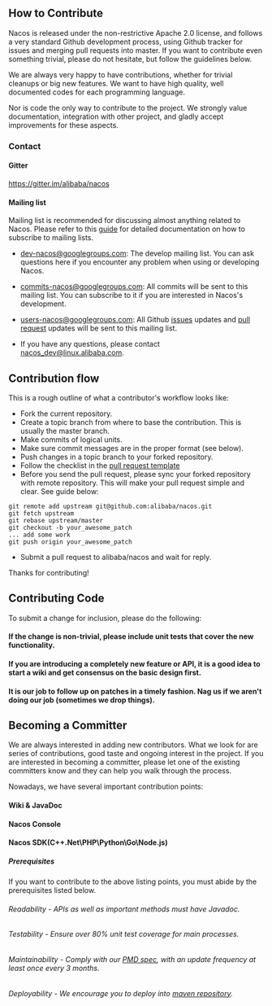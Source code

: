 ## How to Contribute

Nacos is released under the non-restrictive Apache 2.0 license, and follows a very standard Github development process, using Github tracker for issues and merging pull requests into master. If you want to contribute even something trivial, please do not hesitate, but follow the guidelines below.

We are always very happy to have contributions, whether for trivial cleanups or big new features.
We want to have high quality, well documented codes for each programming language.

Nor is code the only way to contribute to the project. We strongly value documentation, integration with other project, and gladly accept improvements for these aspects.

### Contact

#### Gitter
https://gitter.im/alibaba/nacos


#### Mailing list

Mailing list is recommended for discussing almost anything related to Nacos. Please refer to this [guide](https://github.com/apache/incubator-dubbo/wiki/Mailing-list-subscription-guide) for detailed documentation on how to subscribe to mailing lists.

- [dev-nacos@googlegroups.com](mailto:dev-nacos+subscribe@googlegroups.comg): The develop mailing list. You can ask questions here if you encounter any problem when using or developing Nacos.
- [commits-nacos@googlegroups.com](mailto:commits+nacos-subscribe@googlegroups.com): All commits will be sent to this mailing list. You can subscribe to it if you are interested in Nacos's development.
- [users-nacos@googlegroups.com](mailto:users-nacos+subscribe@googlegroups.com): All  Github [issues](https://github.com/alibaba/nacos/issues) updates and [pull request](https://github.com/alibaba/nacos/pulls) updates will be sent to this mailing list.

- If you have any questions, please contact [nacos_dev@linux.alibaba.com](mailto:nacos_dev@linux.alibaba.com).

## Contribution flow

This is a rough outline of what a contributor's workflow looks like:

* Fork the current repository.
* Create a topic branch from where to base the contribution. This is usually the master branch.
* Make commits of logical units.
* Make sure commit messages are in the proper format (see below).
* Push changes in a topic branch to your forked repository.
* Follow the checklist in the [pull request template](https://lark.alipay.com/nacos/nacosdocs/askodu)
* Before you send the pull request, please sync your forked repository with remote repository. This will make your pull request simple and clear. See guide below:
```
git remote add upstream git@github.com:alibaba/nacos.git
git fetch upstream
git rebase upstream/master
git checkout -b your_awesome_patch
... add some work
git push origin your_awesome_patch
```
* Submit a pull request to alibaba/nacos and wait for reply.

Thanks for contributing!

## Contributing Code

To submit a change for inclusion, please do the following:

#### If the change is non-trivial, please include unit tests that cover the new functionality.
#### If you are introducing a completely new feature or API, it is a good idea to start a wiki and get consensus on the basic design first.
#### It is our job to follow up on patches in a timely fashion. Nag us if we aren't doing our job (sometimes we drop things).

## Becoming a Committer

We are always interested in adding new contributors. What we look for are series of contributions, good taste and ongoing interest in the project. If you are interested in becoming a committer, please let one of the existing committers know and they can help you walk through the process.

Nowadays, we have several important contribution points:
#### Wiki & JavaDoc
#### Nacos Console
#### Nacos SDK(C++\.Net\PHP\Python\Go\Node.js)

##### Prerequisites
If you want to contribute to the above listing points, you must abide by the prerequisites listed below.

###### Readability - APIs as well as important methods must have Javadoc.
###### Testability - Ensure over 80% unit test coverage for main processes.
###### Maintainability - Comply with our [PMD spec](style/codeStyle.xml), with an update frequency at least once every 3 months.
###### Deployability - We encourage you to deploy into [maven repository](http://search.maven.org/).

